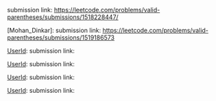 
[UserId]: purvighatage
submission link: https://leetcode.com/problems/valid-parentheses/submissions/1518228447/

[Mohan_Dinkar]:
submission link: https://leetcode.com/problems/valid-parentheses/submissions/1519186573

[UserId]:
submission link: 

[UserId]:
submission link: 

[UserId]:
submission link: 

[UserId]:
submission link: 

